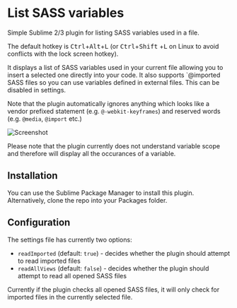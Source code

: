 List SASS variables
======================

Simple Sublime 2/3 plugin for listing SASS variables used in a file.

The default hotkey is <kbd>Ctrl</kbd>+<kbd>Alt</kbd>+<kbd>L</kbd> (or <kbd>Ctrl</kbd>+<kbd>Shift</kbd>
+<kbd>L</kbd> on Linux to avoid conflicts with the lock screen hotkey).

It displays a list of SASS variables used in your current file allowing you to insert a selected one
directly into your code. It also supports `@imported SASS files so you can use variables defined in
external files. This can be disabled in settings.

Note that the plugin automatically ignores anything which looks like a vendor prefixed statement (e.g.
`@-webkit-keyframes`) and reserved words (e.g. `@media`, `@import` etc.)

![Screenshot](http://i41.tinypic.com/eajivq.png)

Please note that the plugin currently does not understand variable scope and therefore will display all
the occurances of a variable.

Installation
------------
You can use the Sublime Package Manager to install this plugin. Alternatively, clone the repo into your
Packages folder.

Configuration
-------------
The settings file has currently two options:

 - `readImported` (default: `true`) - decides whether the plugin should attempt to read imported files
 - `readAllViews` (default: `false`) - decides whether the plugin should attempt to read all opened SASS files

Currently if the plugin checks all opened SASS files, it will only check for imported files in the currently selected file.
